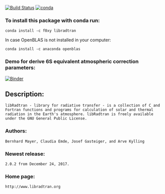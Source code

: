 [![Build Status](https://travis-ci.org/MarcYin/libradtran.svg?branch=master)](https://travis-ci.org/MarcYin/libradtran)
[![conda](https://anaconda.org/f0xy/libradtran/badges/version.svg)](https://anaconda.org/F0XY/libradtran)

### To install this package with conda run:


`conda install -c f0xy libradtran `

In case OpenBLAS is not installed in your computer:

`conda install -c anaconda openblas`

### Demo for derive 6S equivalent atmospheric correction parameters:

[![Binder](https://mybinder.org/badge_logo.svg)](https://mybinder.org/v2/gh/MarcYin/libradtran.git/master)

## Description:

    libRadtran - library for radiative transfer - is a collection of C and Fortran functions and programs for calculation of solar and thermal radiation in the Earth's atmosphere. libRadtran is freely available under the GNU General Public License.

### Authors: 
    Bernhard Mayer, Claudia Emde, Josef Gasteiger, and Arve Kylling

### Newest release: 
    2.0.2 from December 24, 2017.

### Home page: 
    http://www.libradtran.org
